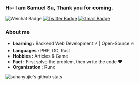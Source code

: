 ### Hi~ I am Samuel Su, Thank you for coming.

![Weichat Badge](https://img.shields.io/badge/-suhanyujie-58CC02?style=flat-square&logo=wechat&logoColor=white&link=https://twitter.com/suhanyujie) 
[![Twitter Badge](https://img.shields.io/badge/-suhanyujie-1ca0f1?style=flat-square&logo=twitter&logoColor=white&link=https://twitter.com/suhanyujie)](https://twitter.com/suhanyujie) 
[![Gmail Badge](https://img.shields.io/badge/M-qqMail-blue)](mailto:suhanyujie@qq.com)

### About me

-  **Learning :** Backend Web Development :zap: | Open-Source :fire:	
-  **Languages :** PHP, GO, Rust
-  **Hobbies :** Articles & Game
-  **Fact :** First solve the problem, then write the code :heart: 
-  **Organization :** Runx

![suhanyujie's github stats](https://github-readme-stats.vercel.app/api?username=suhanyujie&show_icons=true&theme=radical)

